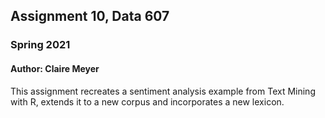 ## Assignment 10, Data 607
### Spring 2021
#### Author: Claire Meyer

This assignment recreates a sentiment analysis example from Text Mining with R, extends it to a new corpus and incorporates a new lexicon.
